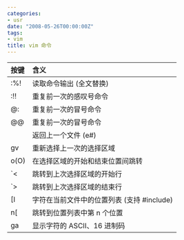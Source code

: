 ```yaml
---
categories:
- usr
date: "2008-05-26T00:00:00Z"
tags:
- vim
title: vim 命令
---
```


按键     | 含义
:--------|:------------------------------------------
:%!<cmd> | 读取命令输出 (全文替换)
:!!      | 重复前一次的感叹号命令
@:       | 重复前一次的冒号命令
@@       | 重复前一次的冒号命令
<C-6>    | 返回上一个文件 (e#)
gv       | 重新选择上一次的选择区域
o(O)     | 在选择区域的开始和结束位置间跳转
`<       | 跳转到上次选择区域的开始行
`>       | 跳转到上次选择区域的结束行
[I       | 字符在当前文件中的位置列表 (支持 #include)
n[<TAB>  | 跳转到位置列表中第 n 个位置
ga       | 显示字符的 ASCII、16 进制码
